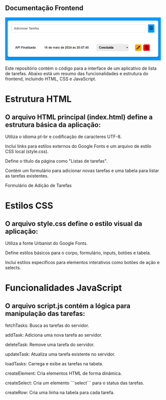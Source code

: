 ## Documentação Frontend

![scrips](./img/fronend.png)

Este repositório contém o código para a interface de um aplicativo de lista de tarefas. Abaixo está um resumo das funcionalidades e estrutura do frontend, incluindo HTML, CSS e JavaScript.

# Estrutura HTML

## O arquivo HTML principal (index.html) define a estrutura básica da aplicação:

Utiliza o idioma pt-br e codificação de caracteres UTF-8.

Inclui links para estilos externos do Google Fonts e um arquivo de estilo CSS local (style.css).

Define o título da página como "Listas de tarefas".

Contém um formulário para adicionar novas tarefas e uma tabela para listar as tarefas existentes.

Formulário de Adição de Tarefas

# Estilos CSS

## O arquivo style.css define o estilo visual da aplicação:

Utiliza a fonte Urbanist do Google Fonts.

Define estilos básicos para o corpo, formulário, inputs, botões e tabela.

Inclui estilos específicos para elementos interativos como botões de ação e selects.

# Funcionalidades JavaScript

## O arquivo script.js contém a lógica para manipulação das tarefas:

fetchTasks: Busca as tarefas do servidor.

addTask: Adiciona uma nova tarefa ao servidor.

deleteTask: Remove uma tarefa do servidor.

updateTask: Atualiza uma tarefa existente no servidor.

loadTasks: Carrega e exibe as tarefas na tabela.

createElement: Cria elementos HTML de forma dinâmica.

createSelect: Cria um elemento ´´´select´´´ para o status das tarefas.

createRow: Cria uma linha na tabela para cada tarefa.
